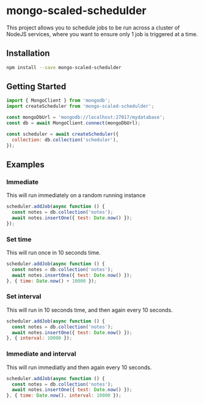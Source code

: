 # mongo-scaled-schedulder

This project allows you to schedule jobs to be run across a cluster of NodeJS services, where you want to ensure only 1 job is triggered at a time.

## Installation
```bash
npm install --save mongo-scaled-schedulder
```

## Getting Started
```javascript
import { MongoClient } from 'mongodb';
import createScheduler from 'mongo-scaled-schedulder';

const mongoDbUrl = 'mongodb://localhost:27017/mydatabase';
const db = await MongoClient.connect(mongoDbUrl);

const scheduler = await createScheduler({
  collection: db.collection('scheduler'),
});
```

## Examples
### Immediate
This will run immediately on a random running instance

```javascript
scheduler.addJob(async function () {
  const notes = db.collection('notes');
  await notes.insertOne({ test: Date.now() });
});
```

### Set time
This will run once in 10 seconds time.

```javascript
scheduler.addJob(async function () {
  const notes = db.collection('notes');
  await notes.insertOne({ test: Date.now() });
}, { time: Date.now() + 10000 });
```

### Set interval
This will run in 10 seconds time, and then again every 10 seconds.

```javascript
scheduler.addJob(async function () {
  const notes = db.collection('notes');
  await notes.insertOne({ test: Date.now() });
}, { interval: 10000 });
```

### Immediate and interval
This will run immediatly and then again every 10 seconds.

```javascript
scheduler.addJob(async function () {
  const notes = db.collection('notes');
  await notes.insertOne({ test: Date.now() });
}, { time: Date.now(), interval: 10000 });
```

